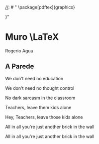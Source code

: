 [//]: # "\documentclass[12pt]{utfpr-pg}}"

[//]: # "
\package[pdftex]{graphicx}

}"

# Muro \LaTeX

Rogerio Agua



## A Parede

We don't need no education 

We don't need no thought control 

No dark sarcasm in the classroom 

Teachers, leave them kids alone 

Hey, Teachers, leave those kids alone 

All in all you're just another brick in the wall 

All in all you're just another brick in the wall 

